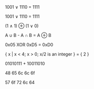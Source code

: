 1001 ∨ 1110 = 1111



1001 ∨ 1110 = 1111

(1 ∧ 1) ⊕ (1 ∨ 0)

A ∪ B - A ∩ B = A ⊕ B

0x05 XOR 0xD5 = 0xD0

{ x | x < 4; x > 0; x/2 is an integer } = { 2 }

01010111 + 10011010

48 65 6c 6c 6f

57 6f 72 6c 64